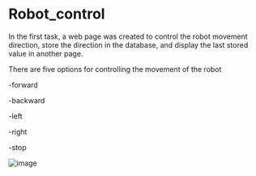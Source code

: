 # Robot_control
In the first task, a web page was created to control the robot movement direction, store the direction in the database, and display the last stored value in another page.

There are five options for controlling the movement of the robot

-forward

-backward

-left

-right

-stop


![image](controlpage.jpeg)
